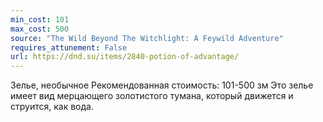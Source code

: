 ```yaml
---
min_cost: 101
max_cost: 500
source: "The Wild Beyond The Witchlight: A Feywild Adventure"
requires_attunement: False
url: https://dnd.su/items/2840-potion-of-advantage/
---
```


Зелье, необычное
Рекомендованная стоимость: 101-500 зм
Это зелье имеет вид мерцающего золотистого тумана, который движется и струится, как вода.